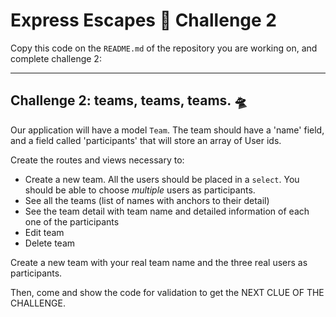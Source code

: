 # Express Escapes 👻 Challenge 2

Copy this code on the <code>README.md</code> of the repository you are working on, and complete challenge 2:

---

## Challenge 2: teams, teams, teams. 🛸

Our application will have a model <code>Team</code>. The team should have a 'name' field, and a field called 'participants' that will store an array of User ids.

Create the routes and views necessary to:
- Create a new team. All the users should be placed in a <code>select</code>. You should be able to choose *multiple* users as participants.
- See all the teams (list of names with anchors to their detail)
- See the team detail with team name and detailed information of each one of the participants
- Edit team
- Delete team

Create a new team with your real team name and the three real users as participants.

Then, come and show the code for validation to get the NEXT CLUE OF THE CHALLENGE.